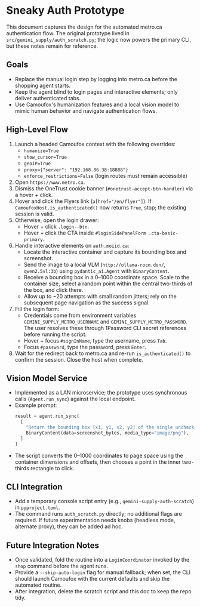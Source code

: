 # Sneaky Auth Prototype

This document captures the design for the automated metro.ca authentication flow. The original
prototype lived in `src/gemini_supply/auth_scratch.py`; the logic now powers the primary CLI, but
these notes remain for reference.

## Goals
- Replace the manual login step by logging into metro.ca before the shopping agent starts.
- Keep the agent blind to login pages and interactive elements; only deliver authenticated tabs.
- Use Camoufox's humanization features and a local vision model to mimic human behavior and navigate authentication flows.

## High-Level Flow
1. Launch a headed Camoufox context with the following overrides:
   - `humanize=True`
   - `show_cursor=True`
   - `geoIP=True`
   - `proxy={"server": "192.168.86.38:18888"}`
   - `enforce_restrictions=False` (login routes must remain accessible)
2. Open `https://www.metro.ca`.
3. Dismiss the OneTrust cookie banner (`#onetrust-accept-btn-handler`) via a hover + click.
4. Hover and click the Flyers link (`a[href="/en/flyer"]`). If `CamoufoxHost.is_authenticated()` now returns `True`, stop; the existing session is valid.
5. Otherwise, open the login drawer:
   - Hover + click `.login--btn`.
   - Hover + click the CTA inside `#loginSidePanelForm .cta-basic-primary`.
6. Handle interactive elements on `auth.moiid.ca`:
   - Locate the interactive container and capture its bounding box and screenshot.
   - Send the image to a local VLM (`http://ollama-rocm.don/`, `qwen2.5vl:3b`) using `pydantic_ai.Agent` with `BinaryContent`.
   - Receive a bounding box in a 0–1000 coordinate space. Scale to the container size, select a random point within the central two-thirds of the box, and click there.
   - Allow up to ~20 attempts with small random jitters; rely on the subsequent page navigation as the success signal.
7. Fill the login form:
   - Credentials come from environment variables `GEMINI_SUPPLY_METRO_USERNAME` and `GEMINI_SUPPLY_METRO_PASSWORD`. The user resolves these through 1Password CLI secret references before running the script.
   - Hover + focus `#signInName`, type the username, press `Tab`.
   - Focus `#password`, type the password, press `Enter`.
8. Wait for the redirect back to metro.ca and re-run `is_authenticated()` to confirm the session. Close the host when complete.

## Vision Model Service
- Implemented as a LAN microservice; the prototype uses synchronous calls (`Agent.run_sync`) against the local endpoint.
- Example prompt:
  ```python
  result = agent.run_sync(
    [
      "Return the bounding box [x1, y1, x2, y2] of the single unchecked checkbox.",
      BinaryContent(data=screenshot_bytes, media_type="image/png"),
    ]
  )
  ```
- The script converts the 0–1000 coordinates to page space using the container dimensions and offsets, then chooses a point in the inner two-thirds rectangle to click.

## CLI Integration
- Add a temporary console script entry (e.g., `gemini-supply-auth-scratch`) in `pyproject.toml`.
- The command runs `auth_scratch.py` directly; no additional flags are required. If future experimentation needs knobs (headless mode, alternate proxy), they can be added ad hoc.

## Future Integration Notes
- Once validated, fold the routine into a `LoginCoordinator` invoked by the `shop` command before the agent runs.
- Provide a `--skip-auto-login` flag for manual fallback; when set, the CLI should launch Camoufox with the current defaults and skip the automated routine.
- After integration, delete the scratch script and this doc to keep the repo tidy.
